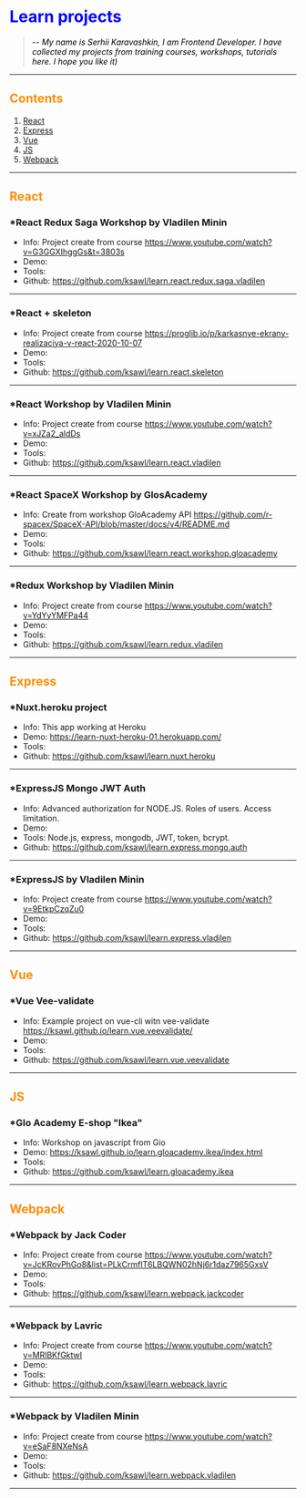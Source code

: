 <link rel="stylesheet" type="text/css" media="all" href="./markdown.css" />
<style>
H1{color:Blue !important;}
H2{color:DarkOrange !important;}
p{color:Black !important;}
</style>

# Learn projects

> -- <cite>My name is Serhii Karavashkin, I am Frontend Developer. I have collected my projects from training courses, workshops, tutorials here. I hope you like it)</cite>

---

## Contents

1. [React](#React)
2. [Express](#Express)
3. [Vue](#Vue)
4. [JS](#JS)
5. [Webpack](#Webpack)

---

## React

### \*React Redux Saga Workshop by Vladilen Minin

-   Info: Project create from course https://www.youtube.com/watch?v=G3GGXIhggGs&t=3803s
-   Demo:
-   Tools:
-   Github: https://github.com/ksawl/learn.react.redux.saga.vladilen

---

### \*React + skeleton

-   Info: Project create from course https://proglib.io/p/karkasnye-ekrany-realizaciya-v-react-2020-10-07
-   Demo:
-   Tools:
-   Github: https://github.com/ksawl/learn.react.skeleton

---

### \*React Workshop by Vladilen Minin

-   Info: Project create from course https://www.youtube.com/watch?v=xJZa2_aldDs
-   Demo:
-   Tools:
-   Github: https://github.com/ksawl/learn.react.vladilen

---

### \*React SpaceX Workshop by GlosAcademy

-   Info: Create from workshop GloAcademy API https://github.com/r-spacex/SpaceX-API/blob/master/docs/v4/README.md
-   Demo:
-   Tools:
-   Github: https://github.com/ksawl/learn.react.workshop.gloacademy

---

### \*Redux Workshop by Vladilen Minin

-   Info: Project create from course https://www.youtube.com/watch?v=YdYyYMFPa44
-   Demo:
-   Tools:
-   Github: https://github.com/ksawl/learn.redux.vladilen

---

## Express

### \*Nuxt.heroku project

-   Info: This app working at Heroku
-   Demo: https://learn-nuxt-heroku-01.herokuapp.com/
-   Tools:
-   Github: https://github.com/ksawl/learn.nuxt.heroku

---

### \*ExpressJS Mongo JWT Auth

-   Info: Advanced authorization for NODE.JS. Roles of users. Access limitation.
-   Demo:
-   Tools: Node.js, express, mongodb, JWT, token, bcrypt.
-   Github: https://github.com/ksawl/learn.express.mongo.auth

---

### \*ExpressJS by Vladilen Minin

-   Info: Project create from course https://www.youtube.com/watch?v=9EtkpCzqZu0
-   Demo:
-   Tools:
-   Github: https://github.com/ksawl/learn.express.vladilen

---

## Vue

### \*Vue Vee-validate

-   Info: Example project on vue-cli witn vee-validate https://ksawl.github.io/learn.vue.veevalidate/
-   Demo:
-   Tools:
-   Github: https://github.com/ksawl/learn.vue.veevalidate

---

## JS

### \*Glo Academy E-shop "Ikea"

-   Info: Workshop on javascript from Gio
-   Demo: https://ksawl.github.io/learn.gloacademy.ikea/index.html
-   Tools:
-   Github: https://github.com/ksawl/learn.gloacademy.ikea

---

## Webpack

### \*Webpack by Jack Coder

-   Info: Project create from course https://www.youtube.com/watch?v=JcKRovPhGo8&list=PLkCrmfIT6LBQWN02hNj6r1daz7965GxsV
-   Demo:
-   Tools:
-   Github: https://github.com/ksawl/learn.webpack.jackcoder

---

### \*Webpack by Lavric

-   Info: Project create from course https://www.youtube.com/watch?v=MRlBKfGktwI
-   Demo:
-   Tools:
-   Github: https://github.com/ksawl/learn.webpack.lavric

---

### \*Webpack by Vladilen Minin

-   Info: Project create from course https://www.youtube.com/watch?v=eSaF8NXeNsA
-   Demo:
-   Tools:
-   Github: https://github.com/ksawl/learn.webpack.vladilen

---
